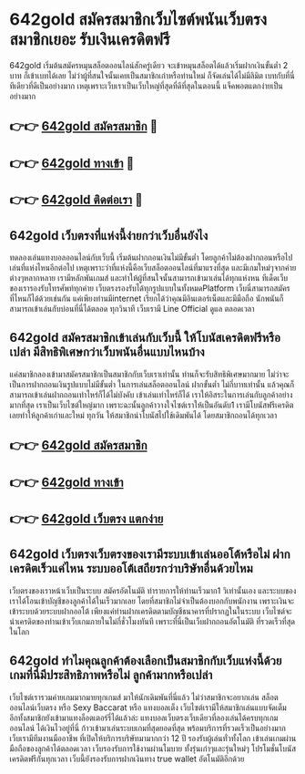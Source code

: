 # 642gold สมัครสมาชิกเว็บไซต์พนันเว็บตรง สมาชิกเยอะ รับเงินเครดิตฟรี

642gold เริ่มต้นสมัครหมุนสล็อตออนไลน์สักครู่เดียว จะเข้าหมุนสล็อตได้แล้วเริ่มฝากเงินขั้นต่ำ 2 บาท ก็เข้าเบทได้เลย ไม่ว่าผู้ที่สนใจนั้นเคยเป็นสมาชิกเก่าหรือท่านใหม่ ก็จัดเล่นได้ไม่มีลิมิต เบทกับที่นี่ทีเดียวที่ดีเป็นอย่างมาก เหตุเพราะเว็บเราเป็นเว็บใหญ่ที่สุดที่ดีที่สุดในตอนนี้ แจ็คพอตแตกง่ายเป็นอย่างมาก

## 👉👉 [642gold สมัครสมาชิก](https://bit.ly/3Ckzg5n) 🎰
## 👉👉 [642gold ทางเข้า](https://bit.ly/3Ckzg5n) 🎰
## 👉👉 [642gold ติดต่อเรา](https://bit.ly/3Ckzg5n) 🎰

## 642gold เว็บตรงที่แห่งนี้ง่ายกว่าเว็บอื่นยังไง
ทดลองเล่นแทงบอลออนไลน์กับเว็บนี้ เริ่มต้นฝากถอนเงินไม่มีขั้นต่ำ โดยลูกค้าไม่ต้องฝากถอนหรือไปเล่นที่แห่งไหนอีกต่อไป เหตุเพราะว่าที่แห่งนี้คือเว็บสล็อตออนไลน์ที่มาแรงที่สุด และมีเกมใหม่ๆจากค่ายต่างๆหลากหลาย เรามีหลักพันเกมส์ และทำให้ผู้ที่สนใจนั้นสามารถเข้ามาเล่นได้ทุกแห่งหน ทีเด็ดเว็บของเรารองรับโทรศัพท์ทุกค่าย เว็บตรงรองรับได้ทุกรูปแบบในทั้งหมดPlatform เว็บนี่สามารถสมัครที่ไหนก็ได้ด้วยเช่นกัน แค่เพียงท่านมีinternet เรียกได้ว่าคุณมีอินเตอร์เน็ตและมีมือถือ นักพนันก็สามารถเข้าเล่นกับบ่อนที่นี่ได้ตลอด ทุกวินาที เว็บเรามี Line Official ดูแล ตลอดเวลา

## 642gold สมัครสมาชิกเข้าเล่นกับเว็บนี้ ให้โบนัสเครดิตฟรีหรือเปล่า มีสิทธิพิเศษกว่าเว็บพนันอื่นแบบไหนบ้าง
แค่สมาชิกลองเข้ามาสมัครสมาชิกเป็นสมาชิกกับเว็บเราเท่านั้น ท่านก็จะรับสิทธิพิเศษมากมาย ไม่ว่าจะเป็นการฝากถอนเงินรูปแบบไม่มีขั้นต่ำ ในการเล่นสล็อตออนไลน์ ฝากขั้นต่ำ ไม่กี่บาทเท่านั้น แล้วคุณก็สามารถเข้าเล่นฝากถอนเท่าไหร่ก็ได้ไม่บังคับ เข้าเล่นเท่าไหร่ก็ได้ เราให้อิสระในการเล่นกับลูกค้าอย่างมากที่สุด เราเป็นเว็บไซต์ใหญ่มาก เพราะฉะนั้นลูกค้าวางใจไซต์เราให้เป็นอันดับ1 เรามีโบนัสฟรีเครดิต เลยทำให้ลูกค้าเก่าและใหม่ ทุกวัน ให้สมาชิกนำโบนัสไปใช้เดิมพันได้ โดยสมาชิกถอนได้ทุกเวลา

## 👉👉 [642gold สมัครสมาชิก](https://bit.ly/3Ckzg5n)
## 👉👉 [642gold ทางเข้า](https://bit.ly/3Ckzg5n)
## 👉👉 [642gold เว็บตรง แตกง่าย](https://bit.ly/3Ckzg5n)

## 642gold เว็บตรงเว็บตรงของเรามีระบบเข้าเล่นออโต้หรือไม่ ฝากเครดิตเร็วแค่ไหน ระบบออโต้เสถียรกว่าบริษัทอื่นด้วยไหม
เว็บตรงของเราหน้าเว็บเป็นระบบ สมัครอัตโนมัติ ทำรายการให้ท่านเร็วมาก1 วิเท่านั้นเอง และระบบของเราได้โอนเข้าบัญชีของลูกค้าได้ในเร็วมากเลย โดยที่สมาชิกไม่จำเป็นต้องบอกกับพนักงาน เพราะเงินจะเข้าระบบด้วยระบบฝากออโต้ เพียงแค่ท่านฝากเครดิตตามบัญชีธนาคารที่ปรากฏในในระบบ เว็บไซต์จะนำเครดิตของท่านเข้าเว็บเกมภายในไม่กี่ชั่วโมงทันที เพราะที่นี่เป็นเว็บฝากถอนอัตโนมัติ ที่รวดเร็วที่สุด ในโลก

## 642gold ทำไมคุณลูกค้าต้องเลือกเป็นสมาชิกกับเว็บแห่งนี้ด้วย เกมที่นี่มีประสิทธิภาพหรือไม่ ลูกค้ามากหรือเปล่า
เว็บไซต์เรารวมค่ายเกมมากมายทุกเกมส์ มาให้นักเดิมพันที่นี่แล้ว ไม่ว่าสมาชิกจะอยากเล่น สล็อตออนไลน์เว็บตรง หรือ Sexy Baccarat หรือ แทงบอลเต็ง เว็บไซต์เรามีให้สมาชิกเล่นแบบจัดเต็ม อีกทั้งสมาชิกยังเข้ามาแทงล็อตเตอร์รี่ได้แล้วล่ะ แทงบอลเว็บตรงเว็บเดียวที่ลองเล่นได้ครบทุกเกมออนไลน์ ได้เงินไวอยู่ที่นี่ ก้าวเข้ามาเล่นระบบเกมที่สุดยอดที่สุด พร้อมบริการที่รวดเร็วเป็นอย่างมาก เว็บเรามีทีมงานมืออาชีพ ที่เปิดให้บริการบริษัทมามากกว่า 12 ปี รองรับผู้เล่นทั่วทั้งโลก เข้าเล่นเกมผ่านมือถือของลูกค้าได้ตลอดเวลา เว็บรองรับการใช้งานผ่านโมบาย ทั้งรุ่นเก่าๆและรุ่นใหม่ๆ โปรโมชั่นโบนัสเครดิตฟรีกันทุกเวลา เว็บนี้ยังรองรับการฝากเงินทาง true wallet อัตโนมัติอีกด้วย
